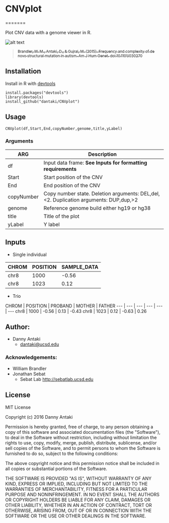 # CNVplot
=======

Plot CNV data with a genome viewer in R.

![alt text](https://github.com/dantaki/CNVplot/CNVplot.jpg "_de novo_ deletion in a control proband")

>[<sub>Brandler, W. M., Antaki, D., & Gujral, M. (2015). Frequency and complexity of de novo structural mutation in autism. Am J Hum Genet. doi:10.1101/030270</sub>](https://www.ncbi.nlm.nih.gov/pubmed/27018473)

## Installation

Install in R with [devtools](https://github.com/hadley/devtools)

```
install.packages("devtools")
library(devtools)
install_github("dantaki/CNVplot")
```

## Usage

```
CNVplot(df,Start,End,copyNumber,genome,title,yLabel)
```
### Arguments
  
ARG | Description 
--- | ---- 
df | Input data frame: **See Inputs for formatting requirements**
Start | Start position of the CNV
End | End position of the CNV
copyNumber | Copy number state. Deletion arguments: DEL,del,<2. Duplication arguments: DUP,dup,>2
genome | Reference genome build either hg19 or hg38
title | Title of the plot
yLabel | Y label

## Inputs

* Single individual

CHROM | POSITION | SAMPLE_DATA
--- | --- | --- 
chr8 | 1000 | -0.56
chr8 | 1023 | 0.12

* Trio

CHROM | POSITION | PROBAND | MOTHER | FATHER
--- | --- | --- | --- | --- | ---
chr8 | 1000 | -0.56 | 0.13 | -0.43 
chr8 | 1023 | 0.12 | -0.63 | 0.26

## Author:

* Danny Antaki
  * dantaki@ucsd.edu

### Acknowledgements:

* William Brandler
* Jonathan Sebat
   * Sebat Lab http://sebatlab.ucsd.edu

## License 
MIT License

Copyright (c) 2016 Danny Antaki

Permission is hereby granted, free of charge, to any person obtaining a copy
of this software and associated documentation files (the "Software"), to deal
in the Software without restriction, including without limitation the rights
to use, copy, modify, merge, publish, distribute, sublicense, and/or sell
copies of the Software, and to permit persons to whom the Software is
furnished to do so, subject to the following conditions:

The above copyright notice and this permission notice shall be included in all
copies or substantial portions of the Software.

THE SOFTWARE IS PROVIDED "AS IS", WITHOUT WARRANTY OF ANY KIND, EXPRESS OR
IMPLIED, INCLUDING BUT NOT LIMITED TO THE WARRANTIES OF MERCHANTABILITY,
FITNESS FOR A PARTICULAR PURPOSE AND NONINFRINGEMENT. IN NO EVENT SHALL THE
AUTHORS OR COPYRIGHT HOLDERS BE LIABLE FOR ANY CLAIM, DAMAGES OR OTHER
LIABILITY, WHETHER IN AN ACTION OF CONTRACT, TORT OR OTHERWISE, ARISING FROM,
OUT OF OR IN CONNECTION WITH THE SOFTWARE OR THE USE OR OTHER DEALINGS IN THE
SOFTWARE.
